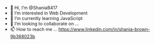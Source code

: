 - 👋 Hi, I’m @ShaniaB417
- 👀 I’m interested in Web Development
- 🌱 I’m currently learning JavaScript 
- 💞️ I’m looking to collaborate on ...
- 📫 How to reach me ...
https://www.linkedin.com/in/shania-brown-9b368023b
<!---
ShaniaB417/ShaniaB417 is a ✨ special ✨ repository because its `README.md` (this file) appears on your GitHub profile.
You can click the Preview link to take a look at your changes.
--->

